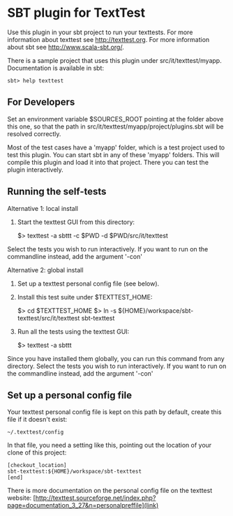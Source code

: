 SBT plugin for TextTest
=======================

Use this plugin in your sbt project to run your texttests. For more information about texttest see http://texttest.org.
For more information about sbt see http://www.scala-sbt.org/.

There is a sample project that uses this plugin under src/it/texttest/myapp. Documentation is available in sbt:

    sbt> help texttest
    
For Developers
--------------

Set an environment variable $SOURCES_ROOT pointing at the folder above this one, so that the path in src/it/texttest/myapp/project/plugins.sbt will be resolved correctly.

Most of the test cases have a 'myapp' folder, which is a test project used to test this plugin. You can start sbt in any
of these 'myapp' folders. This will compile this plugin and load it into that project. There you can test the plugin interactively.

Running the self-tests
----------------------

Alternative 1: local install

1. Start the texttest GUI from this directory:

    $> texttest -a sbttt -c $PWD -d $PWD/src/it/texttest
    
Select the tests you wish to run interactively. If you want to run on the commandline instead, add the argument '-con'

Alternative 2: global install

1. Set up a texttest personal config file (see below). 
2. Install this test suite under $TEXTTEST_HOME:

    $> cd $TEXTTEST_HOME
    $> ln -s ${HOME}/workspace/sbt-texttest/src/it/texttest sbt-texttest
    
3. Run all the tests using the texttest GUI:

    $> texttest -a sbttt
    
Since you have installed them globally, you can run this command from any directory.
Select the tests you wish to run interactively. If you want to run on the commandline instead, add the argument '-con'
    
Set up a personal config file
-----------------------------

Your texttest personal config file is kept on this path by default, create this file if it doesn't exist:

    ~/.texttest/config

In that file, you need a setting like this, pointing out the location of your clone of this project:

    [checkout_location]
    sbt-texttest:${HOME}/workspace/sbt-texttest
    [end]

There is more documentation on the personal config file on the texttest website: [http://texttest.sourceforge.net/index.php?page=documentation_3_27&n=personalpreffile](link)
